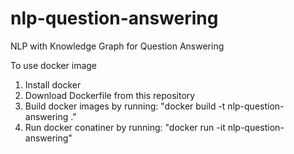 # nlp-question-answering
NLP with Knowledge Graph for Question Answering

To use docker image
1. Install docker
2. Download Dockerfile from this repository
3. Build docker images by running: "docker build -t nlp-question-answering ."
4. Run docker conatiner by running: "docker run -it nlp-question-answering"
